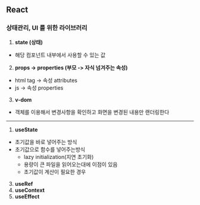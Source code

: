 ## React
### 상태관리, UI 를 위한 라이브러리

1. **state (상태)**
- 해당 컴포넌트 내부에서 사용할 수 있는 값
2. **props ->  properties (부모 -> 자식 넘겨주는 속성)**
- html tag -> 속성 attributes
- js -> 속성 properties

3. **v-dom**
- 객체를 이용해서 변경사항을 확인하고 화면을 변경된 내용만 랜더링한다

---
1. **useState**
- 초기값을 바로 넣어주는 방식
- 초기값으로 함수를 넣어주는방식
  - lazy initialization(지연 초기화)
  - 용량이 큰 파일을 읽어오는대에 이점이 있음
  - 초기값이 계산이 필요한 경우
3. **useRef**
4. **useContext**
5. **useEffect**